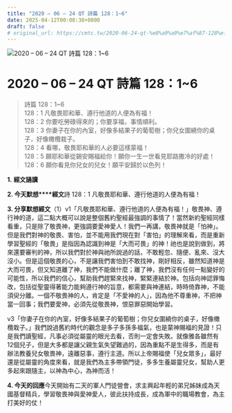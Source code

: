 ```yaml
---
title: "2020 – 06 – 24 QT 詩篇 128：1~6"
date: 2025-04-12T00:08:38+0800
draft: false
# original_url: https://cmtc.tw/2020-06-24-qt-%e8%a9%a9%e7%af%87-128%ef%bc%9a16
---
```


![2020 – 06 – 24 QT 詩篇 128：1~6](/images/qt.jpg   "2020 – 06 – 24 QT 詩篇 128：1~6")

# 2020 – 06 – 24 QT 詩篇 128：1~6

> 詩篇 128：1~6  
> 128：1 凡敬畏耶和華、遵行他道的人便為有福！  
> 128：2 你要吃勞碌得來的；你要享福，事情順利。  
> 128：3 你妻子在你的內室，好像多結果子的葡萄樹；你兒女圍繞你的桌子，好像橄欖栽子。  
> 128：4 看哪，敬畏耶和華的人必要這樣蒙福！  
> 128：5 願耶和華從錫安賜福給你！願你一生一世看見耶路撒冷的好處！  
> 128：6 願你看見你兒女的兒女！願平安歸於以色列！

**1.** **經文誦讀**

**2. 今天默想****經文**詩 128：1 凡敬畏耶和華、遵行他道的人便為有福！

**3. 分享默想經文**（1）v1「凡敬畏耶和華、遵行他道的人便為有福！」敬畏神、遵行神的道，這二點大概可以說是整個舊約聖經最強調的事情了！當然新約聖經同樣看重，只是除了敬畏神，更強調要愛神愛人！我們一再講，敬畏神就是「怕神」。但是我們對神的敬畏、害怕，並不能用我們現在對「害怕」的理解來看，而是重新學習聖經的「敬畏」是指因為認識到神是「大而可畏」的神！祂也是說到做到，將來還要審判的神，所以我們對於神與祂所說過的話，不敢輕忽、隨便、亂來、沒大沒小。但是這個敬畏的心，不是讓我們害怕到不敢找神，剛好相反，雖然知道神是大而可畏，但又知道離了神，我們不能做什麼；離了神，我們沒有任何一點變好的可能性，所以我們的信心，幫助我們趕緊來找神，緊緊連結於神。包括向神認罪悔改，包括從聖靈得著能力能夠遵行神的旨意，都需要與神連結，時時倚靠神，不能須臾分離。一個不敬畏神的人，肯定是「不愛神的人」，因為他不尊重神，不把神當一回事；我們要愛神，必須先從敬畏神，恨惡罪惡開始學習。

v3「你妻子在你的內室，好像多結果子的葡萄樹；你兒女圍繞你的桌子，好像橄欖栽子。」我們說過舊約時代的觀念是多子多孫多福氣，也是蒙神賜福的見證！只是我們讀聖經，凡事必須從屬靈的眼光去看，否則一定會失敗。就像雅各雖然有12個兒子，但是大多都是讓父親生氣失望難過的，因為重點不是生得多，而是有辦法教養兒女敬畏神，遠離惡事，遵行主道。所以上帝賜福使「兒女眾多」，最好還是從屬靈的角度來看，就是我們為主多帶領門徒，多多生養屬靈兒女，幫助人更多起來跟隨主，以神為中心，為神而活！

**4. 今天的回應**今天開始有二天的軍人門徒營會，求主興起年輕的弟兄姊妹成為天國基督精兵，學習敬畏神與愛神愛人，彼此扶持成長，成為軍中的職場教會，為主打美好的仗！